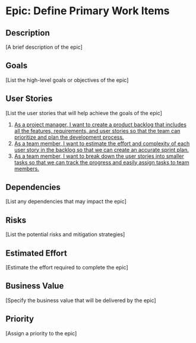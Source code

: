 # Epic: Define Primary Work Items

## Description
[A brief description of the epic]

## Goals
[List the high-level goals or objectives of the epic]

## User Stories
[List the user stories that will help achieve the goals of the epic]
1. [As a project manager, I want to create a product backlog that includes all the features, requirements, and user stories so that the team can prioritize and plan the development process.](stories/story_backlog.md)
2. [As a team member, I want to estimate the effort and complexity of each user story in the backlog so that we can create an accurate sprint plan.](stories/story_estimates.md)
3. [As a team member, I want to break down the user stories into smaller tasks so that we can track the progress and easily assign tasks to team members.](stories/story_tasks.md)

## Dependencies
[List any dependencies that may impact the epic]

## Risks
[List the potential risks and mitigation strategies]

## Estimated Effort
[Estimate the effort required to complete the epic]

## Business Value
[Specify the business value that will be delivered by the epic]

## Priority
[Assign a priority to the epic]
